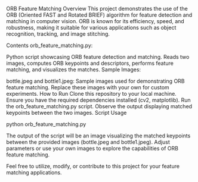 ORB Feature Matching
Overview
This project demonstrates the use of the ORB (Oriented FAST and Rotated BRIEF) algorithm for feature detection and matching in computer vision. ORB is known for its efficiency, speed, and robustness, making it suitable for various applications such as object recognition, tracking, and image stitching.

Contents
orb_feature_matching.py:

Python script showcasing ORB feature detection and matching.
Reads two images, computes ORB keypoints and descriptors, performs feature matching, and visualizes the matches.
Sample Images:

bottle.jpeg and bottle1.jpeg: Sample images used for demonstrating ORB feature matching.
Replace these images with your own for custom experiments.
How to Run
Clone this repository to your local machine.
Ensure you have the required dependencies installed (cv2, matplotlib).
Run the orb_feature_matching.py script.
Observe the output displaying matched keypoints between the two images.
Script Usage

python orb_feature_matching.py

The output of the script will be an image visualizing the matched keypoints between the provided images (bottle.jpeg and bottle1.jpeg). Adjust parameters or use your own images to explore the capabilities of ORB feature matching.

Feel free to utilize, modify, or contribute to this project for your feature matching applications.
